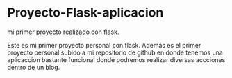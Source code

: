 # Proyecto-Flask-aplicacion
mi primer proyecto realizado con flask.

Este es mi primer proyecto personal con flask. Además es el primer proyecto personal subido a mi repositorio de github en donde tenemos una aplicaccion bastante funcional 
donde podremos realizar diversas accciones dentro de un blog.
